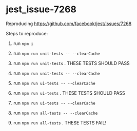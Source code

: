 # jest_issue-7268
Reproducing https://github.com/facebook/jest/issues/7268 

Steps to reproduce:
1. run `npm i`

2. run `npm run unit-tests -- --clearCache`
3. run `npm run unit-tests` . THESE TESTS SHOULD PASS
4. run `npm run unit-tests -- --clearCache`

5. run `npm run ui-tests -- --clearCache`
6. run `npm run ui-tests` . THESE TESTS SHOULD PASS
7. run `npm run ui-tests -- --clearCache`

8. run `npm run all-tests -- --clearCache`
9. run `npm run all-tests` . THESE TESTS FAIL! 